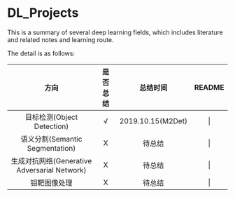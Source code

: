 # DL_Projects
This is a summary of several deep learning fields, which includes literature and related notes and learning route.

The detail is as follows:

|方向|是否总结|总结时间|README|
|:---:|:---:|:---:|:---:|
|目标检测(Object Detection)|√|2019.10.15(M2Det)|\|
|语义分割(Semantic Segmentation)|X|待总结|\|
|生成对抗网络(Generative Adversarial Network)|X|待总结|\|
|钼靶图像处理|X|待总结|\|
